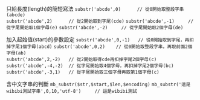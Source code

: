 只給長度(length)的簡短寫法
`substr('abcde',0)		// 從0開始取整段字串(abcde)`		
`substr('abcde',2)		// 從2開始取到字尾(cde)`
`substr('abcde',-1)		// 從字尾開始取1個字母(e)`
`substr('abcde',-2)		// 從字尾開始取2個字母(de)`

加入起始值(start)的參數設定
`substr('abcde',0,-1)	// 從0開始取到字尾，再扣掉字尾1個字母(abcd)`
`substr('abcde',0,2)	// 從0開始取整段字串，再取前面2個字母(ab)`		
`substr('abcde',2,-2)	// 從2開始取得cde再扣掉字尾2個字母(c)`
`substr('abcde',-4,-2)	// 從字尾開始取4個字母，再扣掉字尾2個字母(bc)`
`substr('abcde',-3,1)	// 從字尾開始取三個字母再取第1個字母(c)`

含中文字串的判斷
`mb_substr($str,$start,$len,$encoding)`
`mb_substr('這是wibibi測試字串',0,10,'utf-8')		// 這是wibibi測試`